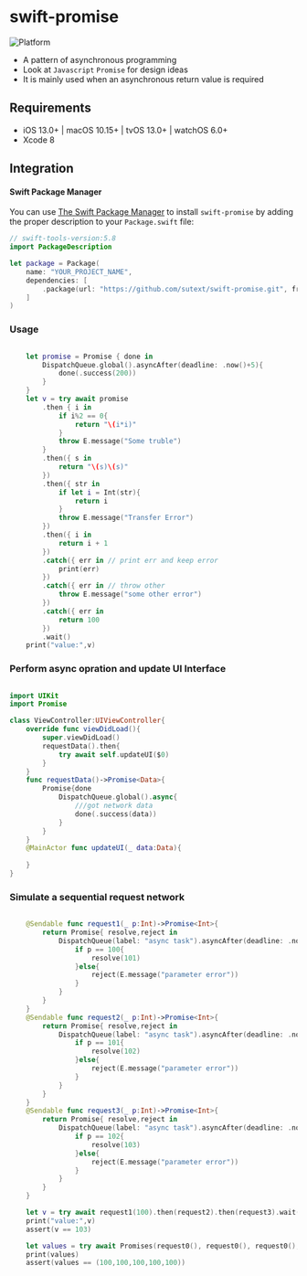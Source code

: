 # swift-promise
![Platform](https://img.shields.io/badge/platforms-iOS%2013.0%20%7C%20macOS%2010.15%20%7C%20tvOS%2013.0%20%7C%20watchOS%206.0-F28D00.svg)
- A pattern of asynchronous programming
- Look at `Javascript` `Promise`  for design ideas
- It is mainly used when an asynchronous return value is required

## Requirements

- iOS 13.0+ | macOS 10.15+ | tvOS 13.0+ | watchOS 6.0+
- Xcode 8

## Integration

#### Swift Package Manager

You can use [The Swift Package Manager](https://swift.org/package-manager) to install `swift-promise` by adding the proper description to your `Package.swift` file:

```swift
// swift-tools-version:5.8
import PackageDescription

let package = Package(
    name: "YOUR_PROJECT_NAME",
    dependencies: [
        .package(url: "https://github.com/sutext/swift-promise.git", from: "2.1.0"),
    ]
)
```

### Usage

```swift

    let promise = Promise { done in
        DispatchQueue.global().asyncAfter(deadline: .now()+5){
            done(.success(200))
        }
    }
    let v = try await promise
        .then { i in
            if i%2 == 0{
                return "\(i*i)"
            }
            throw E.message("Some truble")
        }
        .then({ s in
            return "\(s)\(s)"
        })
        .then({ str in
            if let i = Int(str){
                return i
            }
            throw E.message("Transfer Error")
        })
        .then({ i in
            return i + 1
        })
        .catch({ err in // print err and keep error
            print(err)
        })
        .catch({ err in // throw other
            throw E.message("some other error")
        })
        .catch({ err in
            return 100
        })
        .wait()
    print("value:",v)

```
### Perform async opration and update UI Interface
```swift

import UIKit
import Promise

class ViewController:UIViewController{
    override func viewDidLoad(){
        super.viewDidLoad()
        requestData().then{
            try await self.updateUI($0)
        }
    }
    func requestData()->Promise<Data>{
        Promise{done
            DispatchQueue.global().async{
                ///got network data
                done(.success(data))
            }
        }
    }
    @MainActor func updateUI(_ data:Data){
    
    }
}

```

### Simulate a sequential request network

```swift 

    @Sendable func request1(_ p:Int)->Promise<Int>{
        return Promise{ resolve,reject in
            DispatchQueue(label: "async task").asyncAfter(deadline: .now()+1){
                if p == 100{
                    resolve(101)
                }else{
                    reject(E.message("parameter error"))
                }
            }
        }
    }
    @Sendable func request2(_ p:Int)->Promise<Int>{
        return Promise{ resolve,reject in
            DispatchQueue(label: "async task").asyncAfter(deadline: .now()+2){
                if p == 101{
                    resolve(102)
                }else{
                    reject(E.message("parameter error"))
                }
            }
        }
    }
    @Sendable func request3(_ p:Int)->Promise<Int>{
        return Promise{ resolve,reject in
            DispatchQueue(label: "async task").asyncAfter(deadline: .now()+3){
                if p == 102{
                    resolve(103)
                }else{
                    reject(E.message("parameter error"))
                }
            }
        }
    }

    let v = try await request1(100).then(request2).then(request3).wait()
    print("value:",v)
    assert(v == 103)

    let values = try await Promises(request0(), request0(), request0(), request0(), request0(),queue: .main).wait()
    print(values)
    assert(values == (100,100,100,100,100))

```
